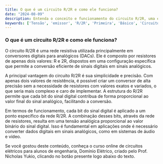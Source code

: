 ```yaml
---
title: O que é um circuito R/2R e como ele funciona?
date: "2024-08-09"
description: Entenda o conceito e funcionamento do circuito R/2R, uma estrutura fundamental em circuitos elétricos.
keywords: ['Tensão', 'emissor', 'R/2R', 'Primeira', 'Básico', 'Circuito', 'Senoidal']
---
```


### O que é um circuito R/2R e como ele funciona?

O circuito R/2R é uma rede resistiva utilizada principalmente em conversores digitais para analógicos (DACs). Ele é composto por resistores de apenas dois valores: R e 2R, dispostos em uma configuração específica que permite a conversão eficiente de sinais digitais em sinais analógicos.

A principal vantagem do circuito R/2R é sua simplicidade e precisão. Com apenas dois valores de resistência, é possível criar um conversor de alta precisão sem a necessidade de resistores com valores exatos e variados, o que seria mais complexo e caro de implementar. A estrutura do R/2R permite que cada bit do sinal digital contribua de forma proporcional ao valor final do sinal analógico, facilitando a conversão.

Em termos de funcionamento, cada bit do sinal digital é aplicado a um ponto específico da rede R/2R. A combinação desses bits, através da rede de resistores, resulta em uma tensão analógica proporcional ao valor binário do sinal digital. Isso é fundamental em aplicações onde é necessário converter dados digitais em sinais analógicos, como em sistemas de áudio e vídeo.

Se você gostou deste conteúdo, conheça o curso online de circuitos elétricos para alunos de engenharia, Domínio Elétrico, criado pelo Prof. Nicholas Yukio, clicando no botão presente logo abaixo do texto.
